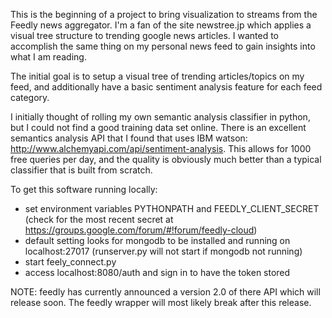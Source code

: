 This is the beginning of a project to bring visualization to streams from the Feedly news aggregator. I'm a fan of the site newstree.jp which applies a visual tree structure to trending google news articles. I wanted to accomplish the same thing on my personal news feed to gain insights into what I am reading.

The initial goal is to setup a visual tree of trending articles/topics on my feed, and additionally have a basic sentiment analysis feature for each feed category.

I initially thought of rolling my own semantic analysis classifier in python, but I could not find a good training data set online. There is an excellent semantics analysis API that I found that uses IBM watson: http://www.alchemyapi.com/api/sentiment-analysis. This allows for 1000 free queries per day, and the quality is obviously much better than a typical classifier that is built from scratch.

To get this software running locally:
- set environment variables PYTHONPATH and FEEDLY_CLIENT_SECRET (check for the most recent secret at https://groups.google.com/forum/#!forum/feedly-cloud)
- default setting looks for mongodb to be installed and running on localhost:27017 (runserver.py will not start if mongodb not running)
- start feely_connect.py
- access localhost:8080/auth and sign in to have the token stored

NOTE: 
feedly has currently announced a version 2.0 of there API which will release soon. The feedly wrapper will most likely break after this release.


